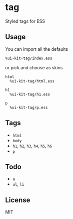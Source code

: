# tag

Styled tags for ESS

## Usage

You can import all the defaults

    %ui-kit-tag/index.ess
    
or pick and choose as skins

    html
      %ui-kit-tag/html.ess

    h1
      %ui-kit-tag/h1.ess
      
    p
      %ui-kit-tag/p.ess

## Tags

- `html`
- `body`
- `h1`, `h2`, `h3`, `h4`, `h5`, `h6`
- `p`

## Todo

- `a`
- `ul`, `li`

## License

MIT
